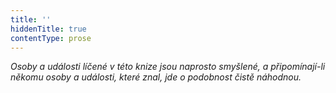 ```yaml
---
title: ''
hiddenTitle: true
contentType: prose
---
```


<section>

_Osoby a události líčené v této knize jsou naprosto smyšlené, a připomínají-li někomu osoby a události, které znal, jde o podobnost čistě náhodnou._

</section>
